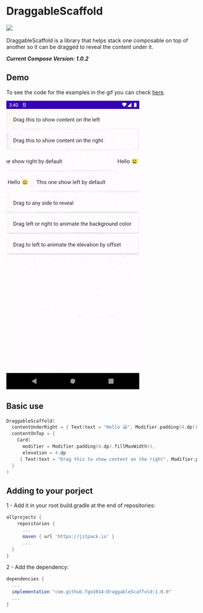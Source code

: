 # DraggableScaffold

[![](https://jitpack.io/v/Tgo1014/DraggableScaffold.svg)](https://jitpack.io/#Tgo1014/DraggableScaffold)

DraggableScaffold is a library that helps stack one composable on top of another so it can be dragged to reveal the content under it.

***Current Compose Version: 1.0.2***

## Demo

To see the code for the examples in the gif you can check [here](https://github.com/Tgo1014/DraggableScaffold/blob/f1b7bd1a68e5c1b56f6cbf04afdd23cd9147fdcb/app/src/main/java/tgo1014/draggablescaffold/MainActivity.kt#L42).

![](https://github.com/Tgo1014/DraggableScaffold/raw/main/sources/demo.gif)

## Basic use

```kotlin
DraggableScaffold(
  contentUnderRight = { Text(text = "Hello 😃", Modifier.padding(4.dp)) },
  contentOnTop = {
    Card(
      modifier = Modifier.padding(4.dp).fillMaxWidth(),
      elevation = 4.dp
     { Text(text = "Drag this to show content on the right", Modifier.padding(16.dp)) }
  }
)
```

## Adding to your porject

1 - Add it in your root build.gradle at the end of repositories:
```gradle
allprojects {
    repositories {
      ...
      maven { url 'https://jitpack.io' }
      ...
  }
}
```

2 - Add the dependency:
```gradle
dependencies {
  ...
  implementation "com.github.Tgo1014:DraggableScaffold:1.0.0"
  ...
}
```
